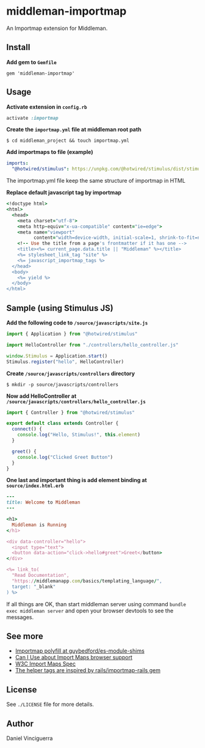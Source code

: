 
# middleman-importmap

An Importmap extension for Middleman.


## Install

**Add gem to `Gemfile`**

`gem 'middleman-importmap'`


## Usage

**Activate extension in `config.rb`**

```ruby
activate :importmap
```

**Create the `importmap.yml` file at middleman root path**

```shell
$ cd middleman_project && touch importmap.yml
```

**Add importmaps to file (example)**

```yaml
imports:
  "@hotwired/stimulus": https://unpkg.com/@hotwired/stimulus/dist/stimulus.js
```

The importmap.yml file keep the same structure of importmap in HTML


**Replace default javascript tag by importmap**

```ruby
<!doctype html>
<html>
  <head>
    <meta charset="utf-8">
    <meta http-equiv="x-ua-compatible" content="ie=edge">
    <meta name="viewport"
          content="width=device-width, initial-scale=1, shrink-to-fit=no">
    <!-- Use the title from a page's frontmatter if it has one -->
    <title><%= current_page.data.title || "Middleman" %></title>
    <%= stylesheet_link_tag "site" %>
    <%= javascript_importmap_tags %>
  </head>
  <body>
    <%= yield %>
  </body>
</html>
```

## Sample (using Stimulus JS)

**Add the following code to `/source/javascripts/site.js`**

```javascript
import { Application } from "@hotwired/stimulus"

import HelloController from "./controllers/hello_controller.js"

window.Stimulus = Application.start()
Stimulus.register("hello", HelloController)
```

**Create `/source/javascripts/controllers` directory**

```shell
$ mkdir -p source/javascripts/controllers
```

**Now add HelloController at `/source/javascripts/controllers/hello_controller.js`**

```javascript
import { Controller } from "@hotwired/stimulus"

export default class extends Controller {
  connect() {
    console.log("Hello, Stimulus!", this.element)
  }

  greet() {
    console.log("Clicked Greet Button")
  }
}
```

**One last and important thing is add element binding at `source/index.html.erb`**

```ruby
---
title: Welcome to Middleman
---

<h1>
  Middleman is Running
</h1>

<div data-controller="hello">
  <input type="text">
  <button data-action="click->hello#greet">Greet</button>
</div>

<%= link_to(
  "Read Documentation",
  "https://middlemanapp.com/basics/templating_language/",
  target: "_blank"
) %>
```

If all things are OK, than start middleman server using command `bundle exec middleman server` and open your browser devtools to see the messages.

## See more

- [Importmap polyfill at guybedford/es-module-shims](https://github.com/guybedford/es-module-shims)
- [Can I Use about Import Maps browser support](https://caniuse.com/import-maps)
- [W3C Import Maps Spec](https://wicg.github.io/import-maps/)
- [The helper tags are inspired by rails/importmap-rails gem](https://github.com/rails/importmap-rails)

## License

See `./LICENSE` file for more details.

## Author

Daniel Vinciguerra
